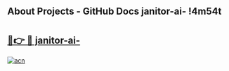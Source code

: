 ## About Projects - GitHub Docs janitor-ai- !4m54t

# <h2><a href="https://andorid.site?title=janitor-ai-&ref=19M">🔗👉 🔴 janitor-ai-</a></h2>

[![acn](https://github.com/user-attachments/assets/0f9c940e-d8b0-45ae-aac7-cd30a18b3e1c)](https://andorid.site?title=janitor-ai-&ref=19M)
